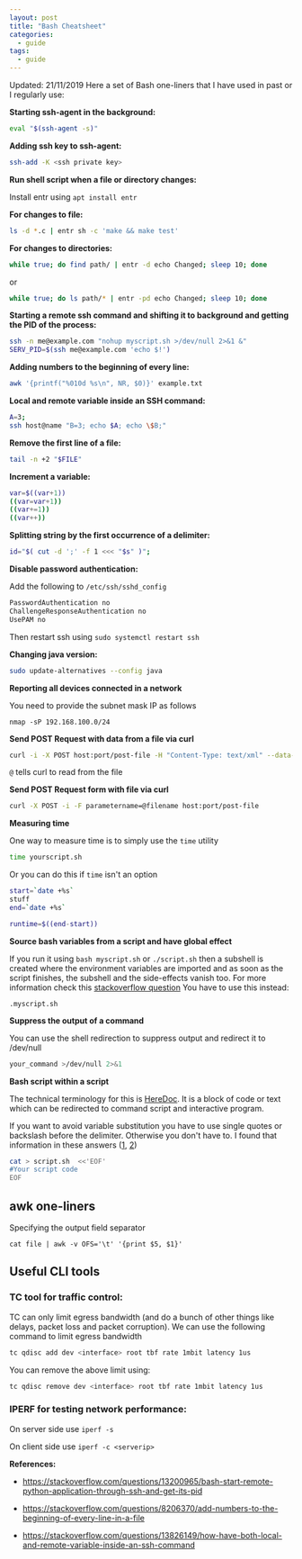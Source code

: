 ```yaml
---
layout: post
title: "Bash Cheatsheet"
categories:
  - guide
tags:
  - guide
---
```

Updated: 21/11/2019
Here a set of Bash one-liners that I have used in past or I regularly use:

**Starting ssh-agent in the background:**

```bash
eval "$(ssh-agent -s)"
```

**Adding ssh key to ssh-agent:**

```bash
ssh-add -K <ssh private key>
```

**Run shell script when a file or directory changes:**

Install entr using `apt install entr`

**For changes to file:**
```bash
ls -d *.c | entr sh -c 'make && make test'
```

**For changes to directories:**

```bash
while true; do find path/ | entr -d echo Changed; sleep 10; done
```
or
```bash
while true; do ls path/* | entr -pd echo Changed; sleep 10; done
```

**Starting a remote ssh command and shifting it to background and getting the PID of the process:**
```bash
ssh -n me@example.com "nohup myscript.sh >/dev/null 2>&1 &"
SERV_PID=$(ssh me@example.com 'echo $!')
```

**Adding numbers to the beginning of every line:**
```bash
awk '{printf("%010d %s\n", NR, $0)}' example.txt
```

**Local and remote variable inside an SSH command:**
```bash
A=3;
ssh host@name "B=3; echo $A; echo \$B;"
```

**Remove the first line of a file:**
```bash
tail -n +2 "$FILE"
```

**Increment a variable:**
```bash
var=$((var+1))
((var=var+1))
((var+=1))
((var++))
```

**Splitting string by the first occurrence of a delimiter:**
```bash
id="$( cut -d ';' -f 1 <<< "$s" )";
```

**Disable password authentication:**

Add the following to `/etc/ssh/sshd_config`
```bash
PasswordAuthentication no
ChallengeResponseAuthentication no
UsePAM no
```
Then restart ssh using `sudo systemctl restart ssh`

**Changing java version:**

```bash
sudo update-alternatives --config java
```

**Reporting all devices connected in a network**

You need to provide the subnet mask IP as follows

`nmap -sP 192.168.100.0/24`

**Send POST Request with data from a file via curl**
```bash
curl -i -X POST host:port/post-file -H "Content-Type: text/xml" --data-binary "@path/to/file"
```
`@` tells curl to read from the file

**Send POST Request form with file via curl**
```bash
curl -X POST -i -F parametername=@filename host:port/post-file
```

**Measuring time**

One way to measure time is to simply use the `time` utility
```bash
time yourscript.sh
```
Or you can do this if `time` isn't an option
```bash
start=`date +%s`
stuff
end=`date +%s`

runtime=$((end-start))
```

**Source bash variables from a script and have global effect**

If you run it using `bash myscript.sh` or `./script.sh` then a subshell is created where the environment variables are imported and as soon as the script finishes, the subshell and the side-effects vanish too. For more information check this [stackoverflow question](https://stackoverflow.com/questions/3274397/reload-profile-in-bash-shell-script-in-unix)
You have to use this instead:

`.myscript.sh`

**Suppress the output of a command**

You can use the shell redirection to suppress output and redirect it to /dev/null
```bash
your_command >/dev/null 2>&1
```

**Bash script within a script**

The technical terminology for this is [HereDoc](https://linuxhint.com/bash-heredoc-tutorial/). It is a block of code or text which can be redirected to command script and interactive program.

If you want to avoid variable substitution you have to use single quotes or backslash before the delimiter. Otherwise you don't have to. I found that information in these answers ([1](https://stackoverflow.com/questions/22697688/how-to-cat-eof-a-file-containing-code), [2](https://stackoverflow.com/questions/39563955/how-create-a-bash-script-with-another-bash-script))
```bash
cat > script.sh  <<'EOF'
#Your script code
EOF
```

## awk one-liners
Specifying the output field separator
```
cat file | awk -v OFS='\t' '{print $5, $1}'
```

## Useful CLI tools
### TC tool for traffic control:
TC can only limit egress bandwidth (and do a bunch of other things like delays, packet loss and packet corruption). We can use the following command to limit egress bandwidth
```bash
tc qdisc add dev <interface> root tbf rate 1mbit latency 1us
```

You can remove the above limit using:
```bash
tc qdisc remove dev <interface> root tbf rate 1mbit latency 1us
```

### IPERF for testing network performance:
On server side use `iperf -s`

On client side use `iperf -c <serverip>`

**References:**

- https://stackoverflow.com/questions/13200965/bash-start-remote-python-application-through-ssh-and-get-its-pid

- https://stackoverflow.com/questions/8206370/add-numbers-to-the-beginning-of-every-line-in-a-file

- https://stackoverflow.com/questions/13826149/how-have-both-local-and-remote-variable-inside-an-ssh-command
